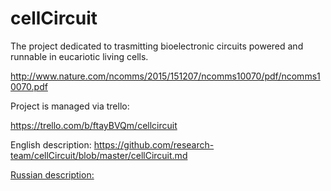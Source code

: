 # cellCircuit
The project dedicated to trasmitting bioelectronic circuits powered and runnable in eucariotic living cells. 

http://www.nature.com/ncomms/2015/151207/ncomms10070/pdf/ncomms10070.pdf  

Project is managed via trello:

https://trello.com/b/ftayBVQm/cellcircuit

English description:
https://github.com/research-team/cellCircuit/blob/master/cellCircuit.md

[Russian description:](https://github.com/research-team/cellCircuit/blob/master/cellCircuit-ru.md)
